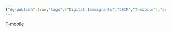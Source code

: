 ```yaml
---
{"dg-publish":true,"tags":["Digital Immmigrants","eSIM","T-mobile"],"permalink":"/Digital Immigrants/美国电话卡/","dgPassFrontmatter":true,"created":"2023-04-22T14:46:30.910+08:00","updated":"2023-04-22T14:51:34.999+08:00"}
---
```



T-mobile
